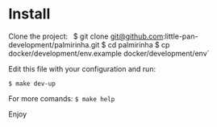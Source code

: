 # Install

Clone the project:
`
`$ git clone git@github.com:little-pan-development/palmirinha.git
$ cd palmirinha
$ cp docker/development/env.example docker/development/env`

Edit this file with your configuration and run:

`$ make dev-up`

For more comands:
`$ make help`

Enjoy